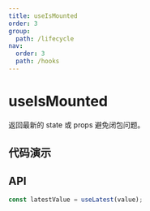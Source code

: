 ```yaml
---
title: useIsMounted
order: 3
group:
  path: /lifecycle
nav:
  order: 3
  path: /hooks
---
```


# useIsMounted

返回最新的 state 或 props 避免闭包问题。

## 代码演示

<!-- <code src='./demos/demo1.tsx' /> -->

## API

```typescript
const latestValue = useLatest(value);
```
